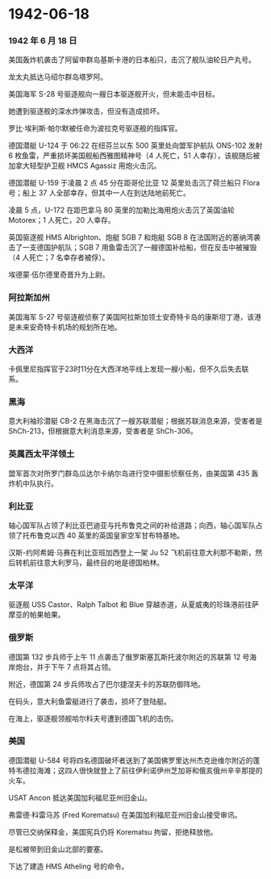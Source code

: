 # 1942-06-18

### 1942 年 6 月 18 日

美国轰炸机袭击了阿留申群岛基斯卡港的日本船只，击沉了舰队油轮日产丸号。

龙太丸抵达马绍尔群岛塔罗阿。

美国海军 S-28 号驱逐舰向一艘日本驱逐舰开火，但未能击中目标。

她遭到驱逐舰的深水炸弹攻击，但没有造成损坏。

罗比·埃利斯·帕尔默被任命为波拉克号驱逐舰的指挥官。

德国潜艇 U-124 于 06:22 在纽芬兰以东 500 英里处向盟军护航队 ONS-102 发射
6 枚鱼雷，严重损坏美国舰船西雅图精神号（4 人死亡，51
人幸存），该舰随后被加拿大轻型护卫舰 HMCS Agassiz 用炮火击沉。

德国潜艇 U-159 于凌晨 2 点 45 分在距哥伦比亚 12 英里处击沉了荷兰船只
Flora 号；船上 37 人全部幸存，但其中一人在到达陆地前死亡。

凌晨 5 点，U-172 在距巴拿马 80 英里的加勒比海用炮火击沉了英国油轮
Motorex；1 人死亡，20 人幸存。

英国驱逐舰 HMS Albrighton、炮艇 SGB 7 和炮艇 SGB 8
在法国附近的塞纳湾袭击了一支德国护航队；SGB 7
用鱼雷击沉了一艘德国补给船，但在反击中被摧毁（4 人死亡；7
名幸存者被俘）。

埃德蒙·伍尔德里奇晋升为上尉。

### 阿拉斯加州

美国海军 S-27
号驱逐舰侦察了美国阿拉斯加领土安奇特卡岛的康斯坦丁港，该港是未来安奇特卡机场的规划所在地。

### 大西洋

卡佩里尼指挥官于23时11分在大西洋地平线上发现一艘小船，但不久后失去联系。

### 黑海

意大利袖珍潜艇 CB-2 在黑海击沉了一艘苏联潜艇；根据苏联消息来源，受害者是
ShCh-213，但根据意大利消息来源，受害者是 ShCh-306。

### 英属西太平洋领土

盟军首次对所罗门群岛瓜达尔卡纳尔岛进行空中摄影侦察任务，由美国第 435
轰炸机中队执行。

### 利比亚

轴心国军队占领了利比亚巴迪亚与托布鲁克之间的补给道路；向西，轴心国军队占领了托布鲁克以西
40 英里的英国皇家空军甘布特基地。

汉斯-约阿希姆·马赛在利比亚班加西登上一架 Ju 52
飞机前往意大利那不勒斯，然后转机前往意大利罗马，最终目的地是德国柏林。

### 太平洋

驱逐舰 USS Castor、Ralph Talbot 和 Blue
穿越赤道，从夏威夷的珍珠港前往萨摩亚的帕果帕果。

### 俄罗斯

德国第 132 步兵师于上午 11 点袭击了俄罗斯塞瓦斯托波尔附近的苏联第 12
号海岸炮台，并于下午 7 点将其占领。

附近，德国第 24 步兵师攻占了巴尔捷涅夫卡的苏联防御阵地。

在码头，意大利鱼雷艇进行了袭击，损坏了登陆艇。

在海上，驱逐舰领舰哈尔科夫号遭到德国飞机的击伤。

### 美国

德国潜艇 U-584
号将四名德国破坏者送到了美国佛罗里达州杰克逊维尔附近的蓬特韦德拉海滩；这四人很快就登上了前往伊利诺伊州芝加哥和俄亥俄州辛辛那提的火车。

USAT Ancon 抵达美国加利福尼亚州旧金山。

弗雷德·科雷马苏 (Fred Korematsu) 在美国加利福尼亚州旧金山接受审讯。

尽管已交纳保释金，美国宪兵仍将 Korematsu 拘留，拒绝释放他。

是松被带到旧金山北部的要塞。

下达了建造 HMS Atheling 号的命令。